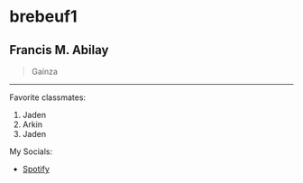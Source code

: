 # brebeuf1
## Francis M. **Abilay**
> Gainza
---

Favorite classmates:
1. Jaden
2. Arkin
3. Jaden

My Socials:

- [Spotify](https://open.spotify.com)
